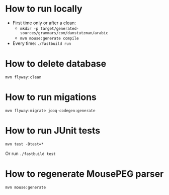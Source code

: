 # How to run locally

- First time only or after a clean:
  - `mkdir -p target/generated-sources/grammars/com/danstutzman/arabic`
  - `mvn mouse:generate compile`
- Every time: `./fastbuild run`

# How to delete database

`mvn flyway:clean`

# How to run migations

`mvn flyway:migrate jooq-codegen:generate`

# How to run JUnit tests

`mvn test -Dtest=*`

Or run `./fastbuild test`

# How to regenerate MousePEG parser

`mvn mouse:generate`
